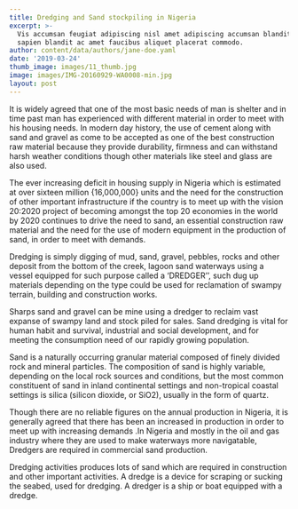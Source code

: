 ```yaml
---
title: Dredging and Sand stockpiling in Nigeria
excerpt: >-
  Vis accumsan feugiat adipiscing nisl amet adipiscing accumsan blandit accumsan
  sapien blandit ac amet faucibus aliquet placerat commodo.
author: content/data/authors/jane-doe.yaml
date: '2019-03-24'
thumb_image: images/11_thumb.jpg
image: images/IMG-20160929-WA0008-min.jpg
layout: post
---
```

It is widely agreed that one of the most basic needs of man is shelter and in time past man has experienced with different material in order to meet with his housing needs. In modern day history, the use of cement along with sand and gravel as come to be accepted as one of the best construction raw material because they provide durability, firmness and can withstand harsh weather conditions though other materials like steel and glass are also used.

The ever increasing deficit in housing supply in Nigeria which is estimated at over sixteen million {16,000,000} units and the need for the construction of other important infrastructure if the country is to meet up with the vision 20:2020 project of becoming amongst the top 20 economies in the world by 2020 continues to drive the need to sand, an essential construction raw material and the need for the use of modern equipment in the production of sand, in order to meet with demands.

Dredging is simply digging of mud, sand, gravel, pebbles, rocks and other deposit from the bottom of the creek, lagoon sand waterways using a vessel equipped for such purpose called a ‘DREDGER’’, such dug up materials depending on the type could be used for reclamation of swampy terrain, building and construction works.

Sharps sand and gravel can be mine using a dredger to reclaim vast expanse of swampy land and stock piled for sales. Sand dredging is vital for human habit and survival, industrial and social development, and for meeting the consumption need of our rapidly growing population.

Sand is a naturally occurring granular material composed of finely divided rock and mineral particles. The composition of sand is highly variable, depending on the local rock sources and conditions, but the most common constituent of sand in inland continental settings and non-tropical coastal settings is silica (silicon dioxide, or SiO2), usually in the form of quartz.

Though there are no reliable figures on the annual production in Nigeria, it is generally agreed that there has been an increased in production in order to meet up with increasing demands .In Nigeria and mostly in the oil and gas industry where they are used to make waterways more navigatable, Dredgers are required in commercial sand production.

Dredging activities produces lots of sand which are required in construction and other important activities. A dredge is a device for scraping or sucking the seabed, used for dredging. A dredger is a ship or boat equipped with a dredge.